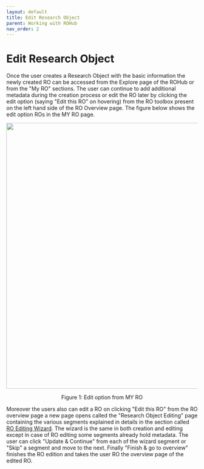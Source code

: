 ```yaml
---
layout: default
title: Edit Research Object
parent: Working with ROHub
nav_order: 2
---
```


# Edit Research Object
Once the user creates a Research Object with the basic information the newly created RO can be accessed from the Explore page of the ROHub or from the "My RO" sections. The user can continue to add additional metadata during the creation process or edit the RO later by clicking the edit option (saying "Edit this RO" on hovering) from the RO toolbox present on the left hand side of the RO Overview page. The figure below shows the edit option ROs in the MY RO page.

<p align="center"> <img src="https://box.psnc.pl/f/ac64479e3c/?raw=1" width="700"> </p>
<div align="center"> Figure 1: Edit option from MY RO  </div>

Moreover the users also can edit a RO on clicking "Edit this RO" from the RO overview page a new page opens called the "Research Object Editing" page containing the various segments explained in details in the section called [RO Editing Wizard](https://reliance-eosc.github.io/rohub-portal-documentation/docs/Working-with-ROHub/create_edit_wizard.html#ro-edition-wizard). The wizard is the same in both creation and editing except in case of RO editing some segments already hold metadata. The user can click "Update & Continue" from each of the wizard segment or "Skip" a segment and move to the next. Finally "Finish & go to overview" finishes the RO edition and takes the user RO the overview page of the edited RO.

<!---
<p align="center"> <img src="https://box.psnc.pl/f/b7358172b6/?raw=1" width="700"> </p>
<div align="center"> Figure 2: Research object editing </div>
--->
